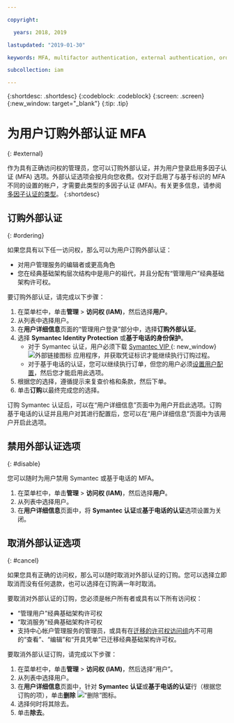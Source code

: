 ```yaml
---

copyright:

  years: 2018, 2019

lastupdated: "2019-01-30"

keywords: MFA, multifactor authentication, external authentication, order authentication, Symantec, phone-based authentication, cancel authentication order

subcollection: iam

---
```


{:shortdesc: .shortdesc}
{:codeblock: .codeblock}
{:screen: .screen}
{:new_window: target="_blank"}
{:tip: .tip}

# 为用户订购外部认证 MFA
{: #external}

作为具有正确访问权的管理员，您可以订购外部认证，并为用户登录启用多因子认证 (MFA) 选项。外部认证选项会按月向您收费。仅对于启用了与基于标识的 MFA 不同的设置的帐户，才需要此类型的多因子认证 (MFA)。有关更多信息，请参阅[多因子认证的类型](/docs/iam?topic=iam-types#types)。
{:shortdesc}

## 订购外部认证
{: #ordering}

如果您具有以下任一访问权，那么可以为用户订购外部认证：

* 对用户管理服务的编辑者或更高角色
* 您在经典基础架构层次结构中是用户的祖代，并且分配有“管理用户”经典基础架构许可权。

要订购外部认证，请完成以下步骤：

1. 在菜单栏中，单击**管理** &gt; **访问权 (IAM)**，然后选择**用户**。
2. 从列表中选择用户。
3. 在**用户详细信息**页面的“管理用户登录”部分中，选择**订购外部认证**。
4. 选择 **Symantec Identity Protection** 或**基于电话的身份保护**。
    * 对于 Symantec 认证，用户必须下载 [Symantec VIP ](https://vip.symantec.com/){: new_window}![外部链接图标](../icons/launch-glyph.svg) 应用程序，并获取凭证标识才能继续执行订购过程。
    * 对于基于电话的认证，您可以继续执行订单，但您的用户必须[设置用户配置](/docs/account?topic=account-third-party-MFA#third-party-MFA)，然后您才能启用此选项。
5. 根据您的选择，遵循提示来复查价格和条款，然后下单。
6. 单击**订购**以最终完成您的选择。

订购 Symantec 认证后，可以在“用户详细信息”页面中为用户开启此选项。订购基于电话的认证并且用户对其进行配置后，您可以在“用户详细信息”页面中为该用户开启此选项。

## 禁用外部认证选项
{: #disable}

您可以随时为用户禁用 Symantec 或基于电话的 MFA。

1. 在菜单栏中，单击**管理** &gt; **访问权 (IAM)**，然后选择**用户**。
2. 从列表中选择用户。
3. 在**用户详细信息**页面中，将 **Symantec 认证**或**基于电话的认证**选项设置为关闭。

## 取消外部认证选项
{: #cancel}

如果您具有正确的访问权，那么可以随时取消对外部认证的订购。您可以选择立即取消而没有任何退款，也可以选择在订购满一年时取消。

要取消对外部认证的订购，您必须是帐户所有者或具有以下所有访问权：

* “管理用户”经典基础架构许可权
* “取消服务”经典基础架构许可权
* 支持中心帐户管理服务的管理员，或具有在[迁移的许可权访问组](/docs/iam?topic=iam-predefined#predefined)内不可用的“查看”、“编辑”和“开具凭单”已迁移经典基础架构许可权。

要取消外部认证订购，请完成以下步骤：

1. 在菜单栏中，单击**管理** &gt; **访问权 (IAM)**，然后选择“用户”。
2. 从列表中选择用户。
3. 在**用户详细信息**页面中，针对 **Symantec 认证**或**基于电话的认证**行（根据您订购的项），单击**删除** ![“删除”图标](../icons/icon_trash.svg)。
4. 选择何时将其除去。
5. 单击**除去**。

